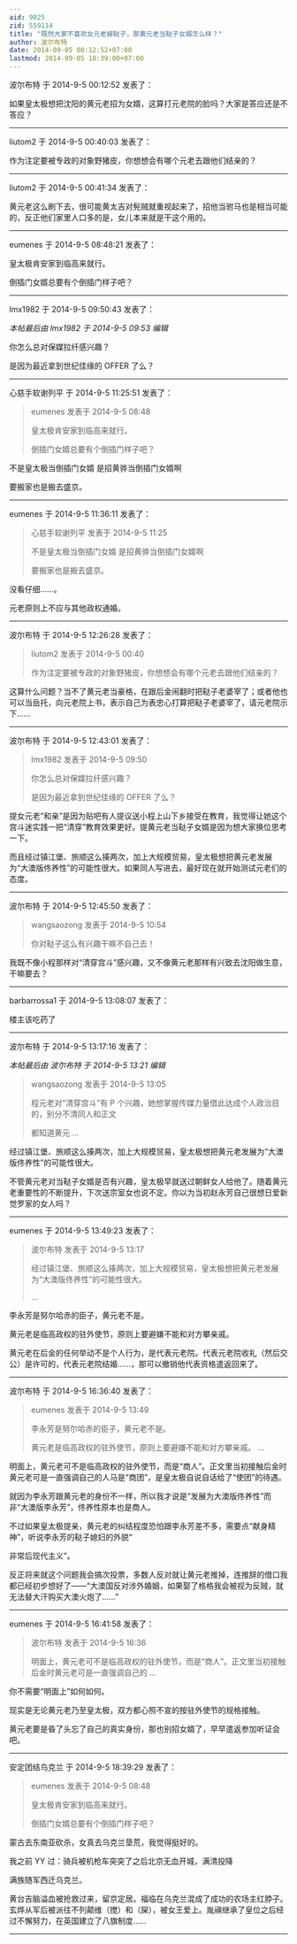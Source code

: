 ```yaml
---
aid: 9025
zid: 559114
title: "既然大家不喜欢女元老嫁鞑子，那黄元老当鞑子女婿怎么样？"
author: 波尔布特
date: 2014-09-05 00:12:52+07:00
lastmod: 2014-09-05 18:39:00+07:00
---
```


波尔布特 于 2014-9-5 00:12:52 发表了：

如果皇太极想把沈阳的黄元老招为女婿，这算打元老院的脸吗？大家是答应还是不答应？

---

liutom2 于 2014-9-5 00:40:03 发表了：

作为注定要被专政的对象野猪皮，你想想会有哪个元老去跟他们结亲的？

---

liutom2 于 2014-9-5 00:41:34 发表了：

黄元老这么刷下去，很可能黄太吉对髡贼就重视起来了，招他当驸马也是相当可能的，反正他们家里人口多的是，女儿本来就是干这个用的。

---

eumenes 于 2014-9-5 08:48:21 发表了：

皇太极肯安家到临高来就行。

倒插门女婿总要有个倒插门样子吧？

---

lmx1982 于 2014-9-5 09:50:43 发表了：

_本帖最后由 lmx1982 于 2014-9-5 09:53 编辑_

你怎么总对保媒拉纤感兴趣？

是因为最近拿到世纪佳缘的 OFFER 了么？

---

心慈手软谢列平 于 2014-9-5 11:25:51 发表了：

> eumenes 发表于 2014-9-5 08:48
>
> 皇太极肯安家到临高来就行。
>
> 倒插门女婿总要有个倒插门样子吧？

不是皇太极当倒插门女婿 是招黄骅当倒插门女婿啊

要搬家也是搬去盛京。

---

eumenes 于 2014-9-5 11:36:11 发表了：

> 心慈手软谢列平 发表于 2014-9-5 11:25
>
> 不是皇太极当倒插门女婿 是招黄骅当倒插门女婿啊
>
> 要搬家也是搬去盛京。

没看仔细……。

元老原则上不应与其他政权通婚。

---

波尔布特 于 2014-9-5 12:26:28 发表了：

> liutom2 发表于 2014-9-5 00:40
>
> 作为注定要被专政的对象野猪皮，你想想会有哪个元老去跟他们结亲的？

这算什么问题？当不了黄元老当豪格，在跟后金闹翻时把鞑子老婆宰了；或者他也可以当岳托，向元老院上书，表示自己为表忠心打算把鞑子老婆宰了，请元老院示下......

---

波尔布特 于 2014-9-5 12:43:01 发表了：

> lmx1982 发表于 2014-9-5 09:50
>
> 你怎么总对保媒拉纤感兴趣？
>
> 是因为最近拿到世纪佳缘的 OFFER 了么？

提女元老“和亲”是因为贴吧有人提议送小程上山下乡接受在教育，我觉得让她这个宫斗迷实践一把“清穿”教育效果更好。提黄元老当鞑子女婿是因为想大家换位思考一下。

而且经过镇江堡、旅顺这么揍两次，加上大规模贸易，皇太极想把黄元老发展为“大澳版佟养性”的可能性很大。如果同人写进去，最好现在就开始测试元老们的态度。

---

波尔布特 于 2014-9-5 12:45:50 发表了：

> wangsaozong 发表于 2014-9-5 10:54
>
> 你对鞑子这么有兴趣干嘛不自己去！

我既不像小程那样对“清穿宫斗”感兴趣，又不像黄元老那样有兴致去沈阳做生意，干嘛要去？

---

barbarrossa1 于 2014-9-5 13:08:07 发表了：

楼主该吃药了

---

波尔布特 于 2014-9-5 13:17:16 发表了：

_本帖最后由 波尔布特 于 2014-9-5 13:21 编辑_

> wangsaozong 发表于 2014-9-5 13:05
>
> 程元老对“清穿宫斗”有 P 个兴趣，她想掌握传媒力量借此达成个人政治目的，别分不清同人和正文
>
> 都知道黄元 ...

经过镇江堡、旅顺这么揍两次，加上大规模贸易，皇太极想把黄元老发展为“大澳版佟养性”的可能性很大。

不管黄元老对当鞑子女婿是否有兴趣，皇太极早就送过朝鲜女人给他了。随着黄元老重要性的不断提升，下次送宗室女也说不定。你以为当初赵永芳自己很想日爱新觉罗家的女人吗？

---

eumenes 于 2014-9-5 13:49:23 发表了：

> 波尔布特 发表于 2014-9-5 13:17
>
> 经过镇江堡、旅顺这么揍两次，加上大规模贸易，皇太极想把黄元老发展为“大澳版佟养性”的可能性很大。
>
> ...

李永芳是努尔哈赤的臣子，黄元老不是。

黄元老是临高政权的驻外使节，原则上要避嫌不能和对方攀亲戚。

黄元老在后金的任何举动不是个人行为，是代表元老院。代表元老院收礼（然后交公）是许可的，代表元老院结婚……，那可以撤销他代表资格遣返回来了。

---

波尔布特 于 2014-9-5 16:36:40 发表了：

> eumenes 发表于 2014-9-5 13:49
>
> 李永芳是努尔哈赤的臣子，黄元老不是。
>
> 黄元老是临高政权的驻外使节，原则上要避嫌不能和对方攀亲戚。 ...

明面上，黄元老可不是临高政权的驻外使节，而是“商人”。正文里当初接触后金时黄元老可是一直强调自己的人马是“商团”，是皇太极自说自话给了“使团”的待遇。

就因为李永芳跟黄元老的身份不一样，所以我才说是“发展为大澳版佟养性”而非“大澳版李永芳”，佟养性原本也是商人。

不过如果皇太极提亲，黄元老的纠结程度恐怕跟李永芳差不多，需要点“献身精神”，听说李永芳的鞑子媳妇的外貌“

非常后现代主义”。

反正将来就这个问题我会搞次投票，多数人反对就让黄元老推掉，连推辞的借口我都已经初步想好了——“大澳国反对涉外婚姻，如果娶了格格我会被视为反贼，就无法替大汗购买大澳火炮了......”

---

eumenes 于 2014-9-5 16:41:58 发表了：

> 波尔布特 发表于 2014-9-5 16:36
>
> 明面上，黄元老可不是临高政权的驻外使节，而是“商人”。正文里当初接触后金时黄元老可是一直强调自己的 ...

你不需要“明面上”如何如何。

现实是无论黄元老乃至皇太极，双方都心照不宣的按驻外使节的规格接触。

黄元老要是昏了头忘了自己的真实身份，那也别招女婿了，早早遣返参加听证会吧。

---

安定团结鸟克兰 于 2014-9-5 18:39:29 发表了：

> eumenes 发表于 2014-9-5 08:48
>
> 皇太极肯安家到临高来就行。
>
> 倒插门女婿总要有个倒插门样子吧？

蒙古去东南亚砍杀，女真去乌克兰垦荒，我觉得挺好的。

我之前 YY 过：骑兵被机枪车突突了之后北京无血开城，满清投降

满族随军西迁乌克兰。

黄台吉脑溢血被抢救过来，留京定居。福临在乌克兰混成了成功的农场主红脖子。玄烨从军后被派往不列颠维（搅）和（屎），被女王爱上。胤禛继承了皇位之后经过不懈努力，在英国建立了八旗制度……

---

